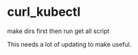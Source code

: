 # curl_kubectl
make dirs first then run get all script

This needs a lot of updating to make useful.
